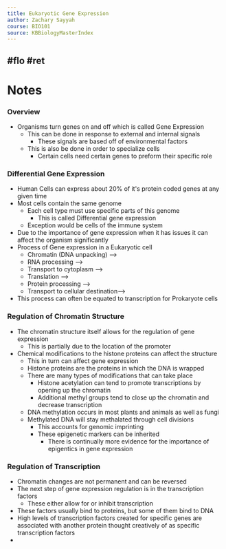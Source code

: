 ```yaml
---
title: Eukaryotic Gene Expression
author: Zachary Sayyah
course: BIO101
source: KBBiologyMasterIndex
---
```

#flo #ret
---

# Notes
### Overview
 - Organisms turn genes on and off which is called Gene Expression
	 - This can be done in response to external and internal signals
		 - These signals are based off of environmental factors
	 - This is also be done in order to specialize cells
		 - Certain cells need certain genes to preform their specific role

 ### Differential Gene Expression
  - Human Cells can express about 20% of it's protein coded genes at any given time
  - Most cells contain the same genome
	  - Each cell type must use specific parts of this genome
		  - This is called Differential gene expression
	  - Exception would be cells of the immune system
  - Due to the importance of gene expression when it has issues it can affect the organism significantly
  - Process of Gene expression in a Eukaryotic cell
	  - Chromatin (DNA unpacking) -->
	  - RNA processing -->
	  - Transport to cytoplasm -->
	  - Translation -->
	  - Protein processing -->
	  - Transport to cellular destination-->
  - This process can often be equated to transcription for Prokaryote cells

### Regulation of Chromatin Structure
 - The chromatin structure itself allows for the regulation of gene expression
	 - This is partially due to the location of the promoter
 - Chemical modifications to the histone proteins can affect the structure
	 - This in turn can affect gene expression
	 - Histone proteins are the proteins in which the DNA is wrapped
	 - There are many types of modifications that can take place
		 - Histone acetylation can tend to promote transcriptions by opening up the chromatin
		 - Additional methyl groups tend to close up the chromatin and decrease transcription
	 - DNA methylation occurs in most plants and animals as well as fungi
	 - Methylated DNA will stay methalated through cell divisions
		 - This accounts for genomic imprinting
		 - These epigenetic markers can be inherited
			 - There is continually more evidence for the importance of epigentics in gene expression
### Regulation of Transcription
 - Chromatin changes are not permanent and can be reversed
 - The next step of gene expression regulation is in the transcription factors
	 - These either allow for or inhibit transcription
 - These factors usually bind to proteins, but some of them bind to DNA
 - High levels of transcription factors created for specific genes are associated with another protein thought creatively of as specific transcription factors
 - 
 